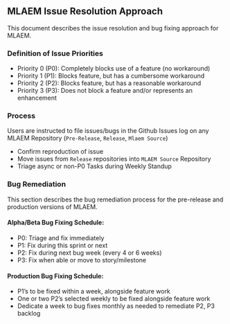 ## MLAEM Issue Resolution Approach

This document describes the issue resolution and bug fixing approach for MLAEM.

### Definition of Issue Priorities
* Priority 0 (P0): Completely blocks use of a feature (no workaround)
* Priority 1 (P1): Blocks feature, but has a cumbersome workaround
* Priority 2 (P2): Blocks feature, but has a reasonable workaround
* Priority 3 (P3): Does not block a feature and/or represents an enhancement

### Process
Users are instructed to file issues/bugs in the Github Issues log on any MLAEM Repository (`Pre-Release`, `Release`, `Mlaem Source`)
  * Confirm reproduction of issue 
  * Move issues from `Release` repositories into `MLAEM Source` Repository
  * Triage async or non-P0 Tasks during Weekly Standup

### Bug Remediation

This section describes the bug remediation process for the pre-release and production versions of MLAEM.

#### Alpha/Beta Bug Fixing Schedule:

* P0: Triage and fix immediately
* P1: Fix during this sprint or next
* P2: Fix during next bug week (every 4 or 6 weeks)
* P3: Fix when able or move to story/milestone

#### Production Bug Fixing Schedule: 

* P1’s to be fixed within a week, alongside feature work
* One or two P2’s selected weekly to be fixed alongside feature work
* Dedicate a week to bug fixes monthly as needed to remediate P2, P3 backlog
